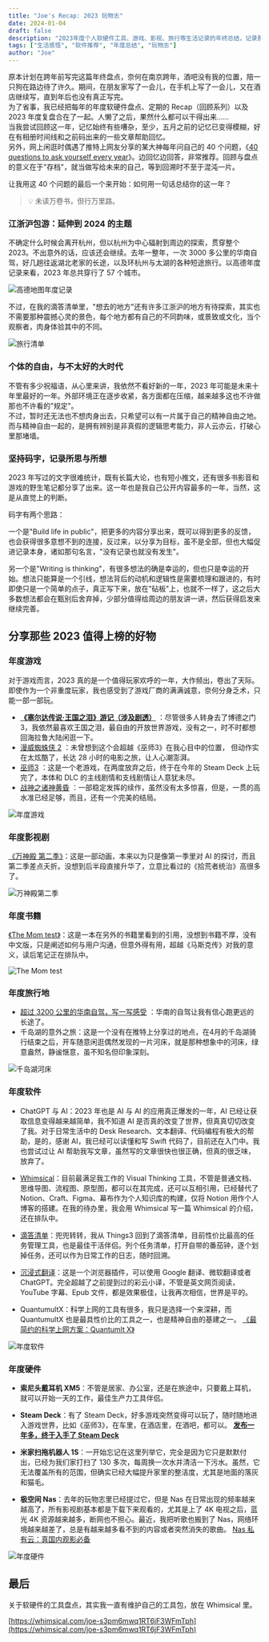 ```yaml
---
title: "Joe's Recap: 2023 玩物志"
date: 2024-01-04
draft: false
description: "2023年度个人软硬件工具、游戏、影视、旅行等生活记录的年终总结，记录那些改变生活的好物与难忘的经历。"
tags: ["生活感悟", "软件推荐", "年度总结", "玩物志"]
author: "Joe"
---
```


原本计划在跨年前写完这篇年终盘点，奈何在南京跨年，酒吧没有我的位置，陪一只狗在路边待了许久。期间，在朋友家写了一会儿，在手机上写了一会儿，又在酒店继续写，直到年后也没有真正写完。                                      
为了省事，我已经把每年的年度软硬件盘点、定期的 Recap（回顾系列）以及 2023 年度复盘合在了一起。人懒了之后，果然什么都可以干得出来……                                                                                      
当我尝试回顾这一年，记忆始终有些嘈杂，至少，五月之前的记忆已变得模糊，好在有相册时间线和之前码出来的一些文章帮助回忆。                                                                                                  
另外，网上闲逛时偶遇了推特上网友分享的某大神每年问自己的 40 个问题，《[40 questions to ask yourself every year](https://stephango.com/40-questions)》。边回忆边回答，非常推荐。回顾与盘点的意义在于"存档"，就当做写给未来的自己，等到回溯时不至于混沌一片。
                                                         
让我用这 40 个问题的最后一个来开始：如何用一句话总结你的这一年？

> 💡 未读万卷书，但行万里路。

### 江浙沪包游：延伸到 2024 的主题

不确定什么时候会离开杭州，但以杭州为中心辐射到周边的探索，贯穿整个 2023。不出意外的话，应该还会继续。去年一整年，一次 3000 多公里的华南自驾，好几趟往返湖北老家的长途，以及环杭州与太湖的各种短途旅行。以高德年度记录来看，2023 年总共穿行了 57 个城市。
                                             
![高德地图年度记录](/images/posts/2023-toys-recap/Untitled.webp)

不过，在我的滴答清单里，"想去的地方"还有许多江浙沪的地方有待探索，其实也不需要那种震撼心灵的景色，每个地方都有自己的不同韵味，或景致或文化，当个观察者，肉身体验其中的不同。                                            

![旅行清单](/images/posts/2023-toys-recap/Untitled-1.webp)

### 个体的自由，与不太好的大时代

不管有多少祝福语，从心里来讲，我依然不看好新的一年，2023 年可能是未来十年里最好的一年。外部环境正在逐步收紧，各方面都在压缩，越来越多这也不许做那也不许看的"规定"。                                                    
不过，暂时还无法也不想肉身出去，只希望可以有一片属于自己的精神自由之地。而与精神自由一起的，是拥有辨别是非真假的逻辑思考能力，非人云亦云，打破心里那堵墙。                                                              

### 坚持码字，记录所思与所想

2023 年写过的文字很难统计，既有长篇大论，也有短小推文，还有很多书影音和游戏的野生笔记都分享了出来。这一年也是我自己公开内容最多的一年，当然，这是从直觉上的判断。                                                      

码字有两个思路：

一个是"Build life in public"，把更多的内容分享出来，既可以得到更多的反馈，也会获得很多意想不到的连接，反过来，以分享为目标，虽不是全部，但也大幅促进记录本身，诸如那句名言，"没有记录也就没有发生"。                    

另一个是"Writing is thinking"，有很多想法的确是幸运的，但也只是幸运的开始。想法只能算是一个引线，想法背后的动机和逻辑性是需要梳理和跟进的，有时即使只是一个简单的点子，真正写下来，放在"砧板"上，也就不一样了，这之后大多数想法都会在甄别后舍弃掉，少部分值得给周边的朋友讲一讲，然后获得启发来继续完善。
              
## 分享那些 2023 值得上榜的好物

### 年度游戏

对于游戏而言，2023 真的是一个值得玩家欢呼的一年，大作频出，卷出了天际。即使作为一个非重度玩家，我也感受到了游戏厂商的满满诚意，奈何分身乏术，只能一部一部玩。                                                          

- [**《塞尔达传说·王国之泪》游记（涉及剧透）**](https://www.notion.so/cb7610700b47400995e9301b6b2f3ec7?pvs=21) ：尽管很多人转身去了博德之门3，我依然最喜欢王国之泪，最自由的开放世界游戏，没有之一，时不时都想回海拉鲁大陆闲逛一下。                                                  
- [漫威蜘蛛侠 2](https://www.notion.so/2-35aafb890fa64d08b5e1b8cde2fe5940?pvs=21) ：未曾想到这个会超越《巫师3》在我心目中的位置， 但动作实在太炫酷了，长达 28 小时的电影之旅，让人心潮澎湃。                            
- [巫师3](https://www.notion.so/3-2c04f670002241049611f6582cf6c6ba?pvs=21) ：这是一个老游戏，在两度放弃之后，终于在今年的 Steam Deck 上玩完了，本体和 DLC 的主线剧情和支线剧情让人意犹未尽。                           
- [战神之诸神黄昏](https://www.notion.so/59e08de7e95b4b2fa76e30d0c2a66a15?pvs=21) ：一部稳定发挥的续作，虽然没有太多惊喜，但是，一贯的高水准已经足够，而且，还有一个完美的结局。                                        

![年度游戏](/images/posts/2023-toys-recap/Untitled-2.webp)

### 年度影视剧

[《万神殿 第二季》](https://movie.douban.com/subject/36067160/)：这是一部动画，本来以为只是像第一季里对 AI 的探讨，而且第二季差点夭折。没想到后半段直接升华了，立意比看过的《拾荒者统治》高很多了。                    

![万神殿第二季](/images/posts/2023-toys-recap/Untitled-3.webp)

### 年度书籍

[《The Mom test》](https://book.douban.com/subject/26320572/)：这是一本在另外的书籍里看到的引用，没想到书籍不厚，没有中文版，只是阐述如何与用户沟通，但意外得有用，超越《马斯克传》对我的意义，读后笔记正在排队中。    

![The Mom test](/images/posts/2023-toys-recap/Untitled-4.webp)

### 年度旅行地

- [超过 3200 公里的华南自驾，写一写感受](https://www.notion.so/3200-093c6f529738420baad8860c8f2c1dba?pvs=21) ：华南的自驾让我有信心跑更远的长途了。                                                                     
- 千岛湖的意外之旅：这是一个没有在推特上分享过的地点，在4月的千岛湖骑行结束之后，开车随意闲逛偶然发现的一片河床，就是那种想象中的河床，绿意盎然，静谧惬意，虽不知名但印象深刻。                                        

![千岛湖河床](/images/posts/2023-toys-recap/Untitled-5.webp)

### 年度软件

- ChatGPT 与 AI：2023 年也是 AI 与 AI 的应用真正爆发的一年，AI 已经让获取信息变得越来越简单，我不知道 AI 是否真的改变了世界，但真真切切改变了我。对于日常生活中的 Desk Research、文本翻译、代码编程有极大的帮助，是的，感谢 AI，我已经可以读懂和写 Swift 代码了，目前还在入门中。我也尝试过让 AI 帮助我写文章，虽然写的文章很快也很正确，但真的很乏味，放弃了。

- [Whimsical](https://whimsical.com/)：目前最满足我工作的 Visual Thinking 工具，不管是普通文档、思维导图、流程图、原型图，都可以在其完成，还可以互相引用，已经替代了 Notion、Craft、Figma、幕布作为个人知识库的构建，仅将 Notion 用作个人博客的搭建。在我的待办里，我会用 Whimsical 写一篇 Whimsical 的介绍，还在排队中。          

- [滴答清单](https://dida365.com/)：兜兜转转，我从 Things3 回到了滴答清单，目前性价比最高的任务管理工具，也是最佳干活伴侣。列个任务清单，打开自带的番茄钟，逐个划掉任务，还可以作为日常工作的日志，随时回溯。                    

- [沉浸式翻译](https://immersivetranslate.com/)：这是一个浏览器插件，可以使用 Google 翻译、微软翻译或者 ChatGPT。完全超越了之前提到过的彩云小译，不管是英文网页阅读，YouTube 字幕、Epub 文件，都是效果极佳，让我再次相信，世界是平的。
                                                       
- QuantumultX：科学上网的工具有很多，我只是选择一个来深耕，而 QuantumultX 也是最具性价比的工具之一，也是精神自由的基建之一。 [《最简约的科学上网方案：Quantumlt X》](https://whimsical.com/quantumlt-x-5bQizxDYWyYg7iy1MWDwWF)
                                                                                       
![年度软件](/images/posts/2023-toys-recap/Untitled-6.webp)

### 年度硬件

- **索尼头戴耳机 XM5**：不管是居家、办公室，还是在旅途中，只要戴上耳机，就可以开始一天的工作，最佳生产力工具伴侣。                                                                                                      

- **Steam Deck**：有了 Steam Deck，好多游戏突然变得可以玩了，随时随地进入游戏世界，比如《巫师3》，在车里，在酒店里，在酒吧，都可以。 [**发布一年多，终于入手了 Steam Deck**](https://www.notion.so/Steam-Deck-69bd595650e141da94146521e5a3c10a?pvs=21)                                                                              

- **米家扫拖机器人 1S**：一开始忘记在这里列举它，完全是因为它只是默默付出，已经为我们家打扫了 130 多次，每周换一次水并清洁一下污水。虽然，它无法覆盖所有的范围，但确实已经大幅提升家里的整洁度，尤其是地面的落灰和猫毛。

- **极空间 Nas**：去年的玩物志里已经提过它，但是 Nas 在日常出现的频率越来越高了，所有影视剧基本都是下载下来观看的，尤其是上了 4K 电视之后，蓝光 4K 资源越来越多，断网也不担心。最近，我把听歌也搬到了 Nas，网络环境越来越差了，总是有越来越多看不到的内容或者突然消失的歌曲。 [Nas 私有云：真国内观影必备](https://www.notion.so/Nas-b2b08a643bfa484bb3a534ea4cb8072c?pvs=21)
                      
![年度硬件](/images/posts/2023-toys-recap/Untitled-7.webp)

## 最后

关于软硬件的工具盘点，其实我一直有维护自己的工具包，放在 Whimsical 里。

[https://whimsical.com/joe-s3pm6mwq1RT6jF3WFmTph](https://whimsical.com/joe-s3pm6mwq1RT6jF3WFmTph) 